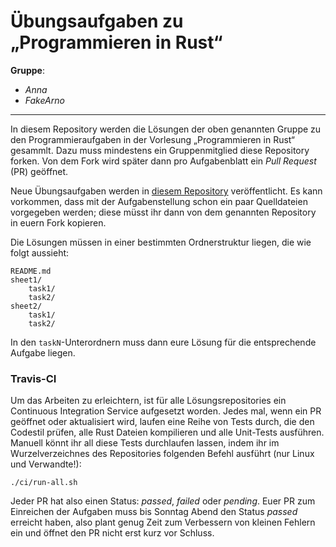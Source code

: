 Übungsaufgaben zu „Programmieren in Rust“
=========================================

**Gruppe**:

- *Anna*
- *FakeArno*

---

In diesem Repository werden die Lösungen der oben genannten Gruppe zu den
Programmieraufgaben in der Vorlesung „Programmieren in Rust“ gesammlt. Dazu
muss mindestens ein Gruppenmitglied diese Repository forken. Von dem Fork
wird später dann pro Aufgabenblatt ein *Pull Request* (PR) geöffnet.

Neue Übungsaufgaben werden in [diesem Repository][1] veröffentlicht. Es kann
vorkommen, dass mit der Aufgabenstellung schon ein paar Quelldateien vorgegeben
werden; diese müsst ihr dann von dem genannten Repository in euern Fork
kopieren.

Die Lösungen müssen in einer bestimmten Ordnerstruktur liegen, die wie folgt
aussieht:

```
README.md
sheet1/
    task1/
    task2/
sheet2/
    task1/
    task2/
```

In den `taskN`-Unterordnern muss dann eure Lösung für die entsprechende Aufgabe
liegen.

### Travis-CI

Um das Arbeiten zu erleichtern, ist für alle Lösungsrepositories ein Continuous
Integration Service aufgesetzt worden. Jedes mal, wenn ein PR geöffnet
oder aktualisiert wird, laufen eine Reihe von Tests durch, die den Codestil
prüfen, alle Rust Dateien kompilieren und alle Unit-Tests ausführen. Manuell
könnt ihr all diese Tests durchlaufen lassen, indem ihr im Wurzelverzeichnes
des Repositories folgenden Befehl ausführt (nur Linux und Verwandte!):

```
./ci/run-all.sh
```

Jeder PR hat also einen Status: *passed*, *failed* oder *pending*. Euer PR zum
Einreichen der Aufgaben muss bis Sonntag Abend den Status *passed* erreicht
haben, also plant genug Zeit zum Verbessern von kleinen Fehlern ein und öffnet
den PR nicht erst kurz vor Schluss.


[1]: https://github.com/LukasKalbertodt/programmieren-in-rust
